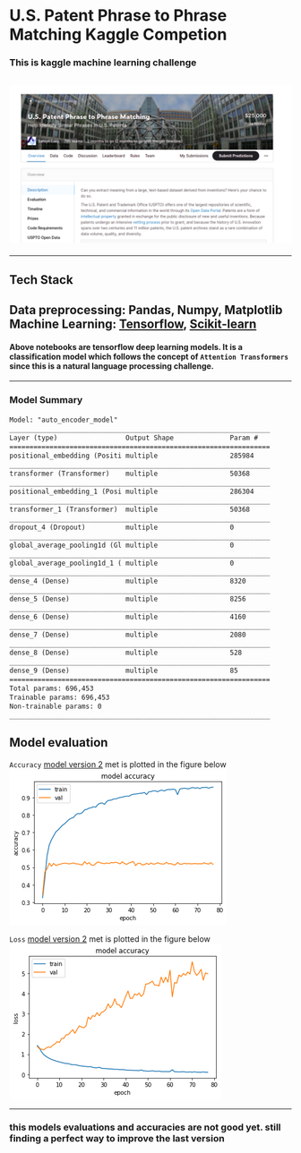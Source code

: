 # **U.S. Patent Phrase to Phrase Matching Kaggle Competion**


### __This is kaggle machine learning challenge__

## ![Image Link](docs/Screenshot%20from%202022-04-28%2000-57-40.png)

---
## Tech Stack

**Data preprocessing:** Pandas, Numpy, Matplotlib
**Machine Learning:** [Tensorflow](https://www.tensorflow.org/), [Scikit-learn](https://scikit-learn.org/stable/)
---
#### Above notebooks are tensorflow deep learning models. It is a classification model which follows the concept of `Attention Transformers` since this is a natural language processing challenge.

---
### Model Summary

```
Model: "auto_encoder_model"
_________________________________________________________________
Layer (type)                 Output Shape              Param #   
=================================================================
positional_embedding (Positi multiple                  285984    
_________________________________________________________________
transformer (Transformer)    multiple                  50368     
_________________________________________________________________
positional_embedding_1 (Posi multiple                  286304    
_________________________________________________________________
transformer_1 (Transformer)  multiple                  50368     
_________________________________________________________________
dropout_4 (Dropout)          multiple                  0         
_________________________________________________________________
global_average_pooling1d (Gl multiple                  0         
_________________________________________________________________
global_average_pooling1d_1 ( multiple                  0         
_________________________________________________________________
dense_4 (Dense)              multiple                  8320      
_________________________________________________________________
dense_5 (Dense)              multiple                  8256      
_________________________________________________________________
dense_6 (Dense)              multiple                  4160      
_________________________________________________________________
dense_7 (Dense)              multiple                  2080      
_________________________________________________________________
dense_8 (Dense)              multiple                  528       
_________________________________________________________________
dense_9 (Dense)              multiple                  85        
=================================================================
Total params: 696,453
Trainable params: 696,453
Non-trainable params: 0
_________________________________________________________________
```

## __Model evaluation__

`Accuracy` [model version 2](model-v2.ipynb) met is plotted in the figure below
![image link](docs/accuracy.png)

`Loss` [model version 2](model-v2.ipynb) met is plotted in the figure below
![image link](docs/loss.png)

---

### __this models evaluations and accuracies are not good yet. still finding a perfect way to improve the last version__
